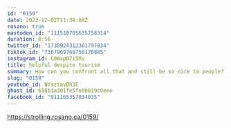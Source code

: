 ```yaml
---
id: "0159"
date: 2023-12-02T11:38:08Z
rosano: true
mastodon_id: "111510705635758314"
duration: 0:56
twitter_id: "1730924312301797834"
tiktok_id: "7307969769750170885"
instagram_id: C0WapO7i5Rv
title: helpful despite tourism
summary: How can you confront all that and still be so nice to people?
slug: "0159"
youtube_id: NYsztavBh3E
ghost_id: 656b1a301fe5fe00019c0eee
facebook_id: "911165357034035"
---
```

https://strolling.rosano.ca/0159/
